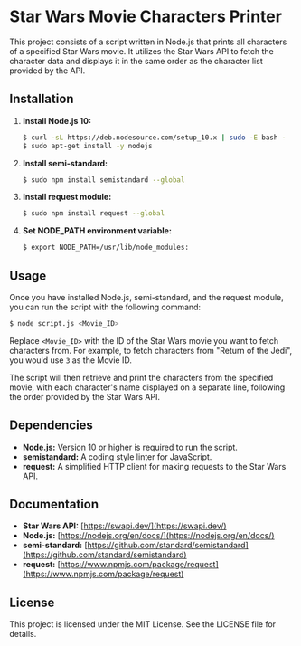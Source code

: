 # Star Wars Movie Characters Printer

This project consists of a script written in Node.js that prints all characters of a specified Star Wars movie. It utilizes the Star Wars API to fetch the character data and displays it in the same order as the character list provided by the API.

## Installation

1. **Install Node.js 10:**
   ```bash
   $ curl -sL https://deb.nodesource.com/setup_10.x | sudo -E bash -
   $ sudo apt-get install -y nodejs
   ```

2. **Install semi-standard:**
   ```bash
   $ sudo npm install semistandard --global
   ```

3. **Install request module:**
   ```bash
   $ sudo npm install request --global
   ```

4. **Set NODE_PATH environment variable:**
   ```bash
   $ export NODE_PATH=/usr/lib/node_modules:
   ```

## Usage

Once you have installed Node.js, semi-standard, and the request module, you can run the script with the following command:

```bash
$ node script.js <Movie_ID>
```

Replace `<Movie_ID>` with the ID of the Star Wars movie you want to fetch characters from. For example, to fetch characters from "Return of the Jedi", you would use `3` as the Movie ID.

The script will then retrieve and print the characters from the specified movie, with each character's name displayed on a separate line, following the order provided by the Star Wars API.

## Dependencies

- **Node.js:** Version 10 or higher is required to run the script.
- **semistandard:** A coding style linter for JavaScript.
- **request:** A simplified HTTP client for making requests to the Star Wars API.

## Documentation

- **Star Wars API:** [https://swapi.dev/](https://swapi.dev/)
- **Node.js:** [https://nodejs.org/en/docs/](https://nodejs.org/en/docs/)
- **semi-standard:** [https://github.com/standard/semistandard](https://github.com/standard/semistandard)
- **request:** [https://www.npmjs.com/package/request](https://www.npmjs.com/package/request)

## License

This project is licensed under the MIT License. See the LICENSE file for details.